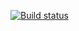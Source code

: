 [![Build status](https://ci.appveyor.com/api/projects/status/qfo3p2tmmbvutlf6?svg=true)](https://ci.appveyor.com/project/SuperPadla/postman-echo)